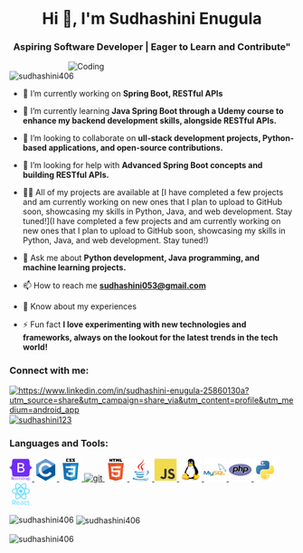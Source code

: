 <div style="text-align: center; margin-left: 500000px;">
    <a href="creative_github_banner.png">
        <img src="https://encrypted-tbn0.gstatic.com/images?q=tbn:ANd9GcRKohhe6zGdyl4TAOSb9gQWMARO-bjgSz1GEw&s" alt="MasterHead" width="800">
    </a>
</div>


<h1 align="center">Hi 👋, I'm Sudhashini Enugula</h1>
<h3 align="center">Aspiring Software Developer | Eager to Learn and Contribute"</h3>

<img  align="right" alt="Coding" width="400" title="01-pinssm.gif" src="https://cdn.dribbble.com/users/1047273/screenshots/6515762/01-pinssm.gif">




<p align="left"> <img src="https://komarev.com/ghpvc/?username=sudhashini406&label=Profile%20views&color=0e75b6&style=flat" alt="sudhashini406" /> </p>

- 🔭 I’m currently working on **Spring Boot, RESTful APIs**

- 🌱 I’m currently learning **Java Spring Boot through a Udemy course to enhance my backend development skills, alongside RESTful APIs.**

- 👯 I’m looking to collaborate on **ull-stack development projects, Python-based applications, and open-source contributions.**

- 🤝 I’m looking for help with **Advanced Spring Boot concepts and building RESTful APIs.**

- 👨‍💻 All of my projects are available at [I have completed a few projects and am currently working on new ones that I plan to upload to GitHub soon, showcasing my skills in Python, Java, and web development. Stay tuned!](I have completed a few projects and am currently working on new ones that I plan to upload to GitHub soon, showcasing my skills in Python, Java, and web development. Stay tuned!)

- 💬 Ask me about **Python development, Java programming, and machine learning projects.**

- 📫 How to reach me **sudhashini053@gmail.com**

- 📄 Know about my experiences 

- ⚡ Fun fact **I love experimenting with new technologies and frameworks, always on the lookout for the latest trends in the tech world!**

<h3 align="left">Connect with me:</h3>
<p align="left">
<a href="https://linkedin.com/in/https://www.linkedin.com/in/sudhashini-enugula-25860130a?utm_source=share&utm_campaign=share_via&utm_content=profile&utm_medium=android_app" target="blank"><img align="center" src="https://raw.githubusercontent.com/rahuldkjain/github-profile-readme-generator/master/src/images/icons/Social/linked-in-alt.svg" alt="https://www.linkedin.com/in/sudhashini-enugula-25860130a?utm_source=share&utm_campaign=share_via&utm_content=profile&utm_medium=android_app" height="30" width="40" /></a>
<a href="https://www.leetcode.com/sudhashini123" target="blank"><img align="center" src="https://raw.githubusercontent.com/rahuldkjain/github-profile-readme-generator/master/src/images/icons/Social/leet-code.svg" alt="sudhashini123" height="30" width="40" /></a>
</p>

<h3 align="left">Languages and Tools:</h3>
<p align="left"> <a href="https://getbootstrap.com" target="_blank" rel="noreferrer"> <img src="https://raw.githubusercontent.com/devicons/devicon/master/icons/bootstrap/bootstrap-plain-wordmark.svg" alt="bootstrap" width="40" height="40"/> </a> <a href="https://www.cprogramming.com/" target="_blank" rel="noreferrer"> <img src="https://raw.githubusercontent.com/devicons/devicon/master/icons/c/c-original.svg" alt="c" width="40" height="40"/> </a> <a href="https://www.w3schools.com/css/" target="_blank" rel="noreferrer"> <img src="https://raw.githubusercontent.com/devicons/devicon/master/icons/css3/css3-original-wordmark.svg" alt="css3" width="40" height="40"/> </a> <a href="https://git-scm.com/" target="_blank" rel="noreferrer"> <img src="https://www.vectorlogo.zone/logos/git-scm/git-scm-icon.svg" alt="git" width="40" height="40"/> </a> <a href="https://www.w3.org/html/" target="_blank" rel="noreferrer"> <img src="https://raw.githubusercontent.com/devicons/devicon/master/icons/html5/html5-original-wordmark.svg" alt="html5" width="40" height="40"/> </a> <a href="https://www.java.com" target="_blank" rel="noreferrer"> <img src="https://raw.githubusercontent.com/devicons/devicon/master/icons/java/java-original.svg" alt="java" width="40" height="40"/> </a> <a href="https://developer.mozilla.org/en-US/docs/Web/JavaScript" target="_blank" rel="noreferrer"> <img src="https://raw.githubusercontent.com/devicons/devicon/master/icons/javascript/javascript-original.svg" alt="javascript" width="40" height="40"/> </a> <a href="https://www.linux.org/" target="_blank" rel="noreferrer"> <img src="https://raw.githubusercontent.com/devicons/devicon/master/icons/linux/linux-original.svg" alt="linux" width="40" height="40"/> </a> <a href="https://www.mysql.com/" target="_blank" rel="noreferrer"> <img src="https://raw.githubusercontent.com/devicons/devicon/master/icons/mysql/mysql-original-wordmark.svg" alt="mysql" width="40" height="40"/> </a> <a href="https://www.php.net" target="_blank" rel="noreferrer"> <img src="https://raw.githubusercontent.com/devicons/devicon/master/icons/php/php-original.svg" alt="php" width="40" height="40"/> </a> <a href="https://www.python.org" target="_blank" rel="noreferrer"> <img src="https://raw.githubusercontent.com/devicons/devicon/master/icons/python/python-original.svg" alt="python" width="40" height="40"/> </a> <a href="https://reactjs.org/" target="_blank" rel="noreferrer"> <img src="https://raw.githubusercontent.com/devicons/devicon/master/icons/react/react-original-wordmark.svg" alt="react" width="40" height="40"/> </a> </p>

<p><img align="left" src="https://github-readme-stats.vercel.app/api/top-langs?username=sudhashini406&show_icons=true&locale=en&layout=compact" alt="sudhashini406" /></p>

<p>&nbsp;<img align="center" src="https://github-readme-stats.vercel.app/api?username=sudhashini406&show_icons=true&locale=en" alt="sudhashini406" /></p>

<p><img align="center" src="https://github-readme-streak-stats.herokuapp.com/?user=sudhashini406&" alt="sudhashini406" /></p>
